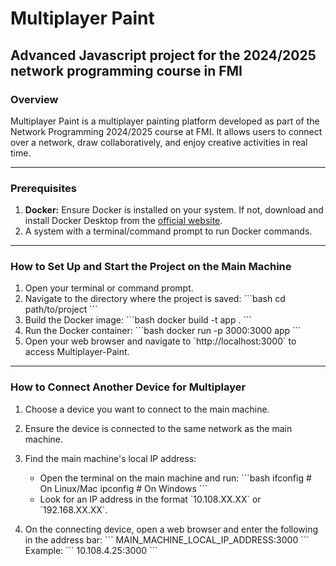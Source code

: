 # Multiplayer Paint
## Advanced Javascript project for the 2024/2025 network programming course in FMI

### Overview
Multiplayer Paint is a multiplayer painting platform developed as part of the Network Programming 2024/2025 course at FMI. It allows users to connect over a network, draw collaboratively, and enjoy creative activities in real time.

---

### Prerequisites
1. **Docker:** Ensure Docker is installed on your system. If not, download and install Docker Desktop from the [official website](https://www.docker.com/products/docker-desktop).
2. A system with a terminal/command prompt to run Docker commands.

---

### How to Set Up and Start the Project on the Main Machine
1. Open your terminal or command prompt.
2. Navigate to the directory where the project is saved:
   \`\`\`bash
   cd path/to/project
   \`\`\`
3. Build the Docker image:
   \`\`\`bash
   docker build -t app .
   \`\`\`
4. Run the Docker container:
   \`\`\`bash
   docker run -p 3000:3000 app
   \`\`\`
5. Open your web browser and navigate to \`http://localhost:3000\` to access Multiplayer-Paint.

---

### How to Connect Another Device for Multiplayer
1. Choose a device you want to connect to the main machine.
2. Ensure the device is connected to the same network as the main machine.
3. Find the main machine's local IP address:
   - Open the terminal on the main machine and run:
     \`\`\`bash
     ifconfig # On Linux/Mac
     ipconfig # On Windows
     \`\`\`
   - Look for an IP address in the format \`10.108.XX.XX\` or \`192.168.XX.XX\`.

4. On the connecting device, open a web browser and enter the following in the address bar:
   \`\`\`
   MAIN_MACHINE_LOCAL_IP_ADDRESS:3000
   \`\`\`
   Example:
   \`\`\`
   10.108.4.25:3000
   \`\`\`